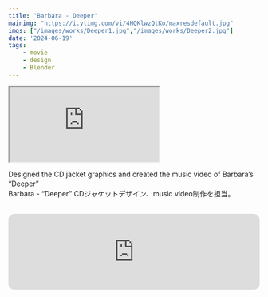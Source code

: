 ```yaml
---
title: 'Barbara - Deeper'
mainimg: "https://i.ytimg.com/vi/4HQKlwzQtKo/maxresdefault.jpg"
imgs: ["/images/works/Deeper1.jpg","/images/works/Deeper2.jpg"]
date: '2024-06-19'
tags: 
    - movie
    - design
    - Blender
---
```


<iframe src="https://www.youtube.com/embed/4HQKlwzQtKo?autoplay=0" type="text/html" allowfullscreen=""></iframe>

Designed the CD jacket graphics and created the music video of Barbara’s “Deeper”　　
<br>
Barbara - “Deeper” CDジャケットデザイン、music video制作を担当。　　
<br>
<br>
<iframe style="border-radius:12px" src="https://open.spotify.com/embed/album/3NWfjPoZ0v93s64ghbEu6L?utm_source=generator" width="100%" height="152" frameBorder="0" allowfullscreen="" allow="autoplay; clipboard-write; encrypted-media; fullscreen; picture-in-picture" loading="lazy"></iframe>